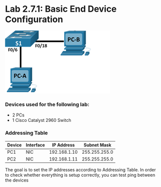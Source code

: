 # Lab 2.7.1: Basic End Device Configuration

![Topology](Pasted%20image%2020250612231056.png)

### Devices used for the following lab:
* 2 PCs
* 1 Cisco Catalyst 2960 Switch

### Addressing Table

| Device | Interface | IP Address   | Subnet Mask   |
| ------ | --------- | ------------ | ------------- |
| PC1    | NIC       | 192.168.1.10 | 255.255.255.0 |
| PC2    | NIC       | 192.168.1.11 | 255.255.255.0 |

The goal is to set the IP addresses according to Addressing Table. In order to check whether everything is setup correctly, you can test ping between the devices